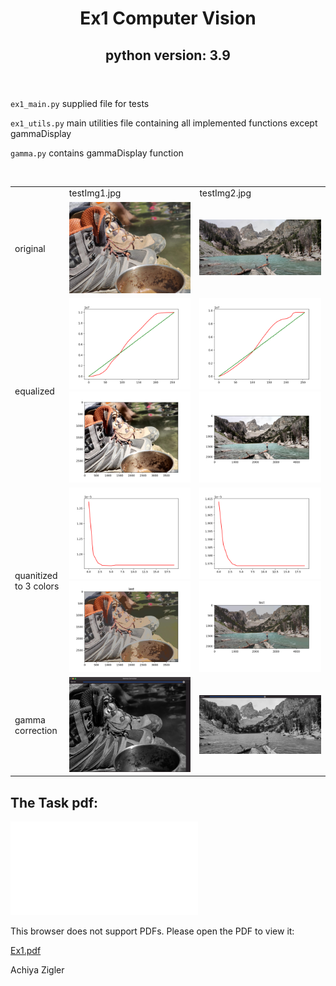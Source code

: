 <html lang='en'>
<header>
    <h1>
    Ex1 Computer Vision
    </h1>
    <h2>python version: 3.9 </h2>
</header>
<body>
<p>

`ex1_main.py` supplied file for tests <br>

`ex1_utils.py` main utilities file containing all implemented functions except gammaDisplay <br>

`gamma.py` contains gammaDisplay function

</p>
<br>

<table>
    <tr>
    <td>
    </td>
    <td>
    testImg1.jpg
    </td>
    <td>
    testImg2.jpg
    </td>
    </tr>
    <tb>
    <tr><td>original</td><td><img src="testImg1.jpg"></td><td><img src="testImg2.jpg"></td></tr>
    <tr><td>equalized</td><td><img src="histogram_equalized.png"><img src="equalization.png"/></td><td><img src="histogram_equalized2.png"><img src="equalization2.png"></td></tr>
    <tr><td>quanitized to 3 colors</td><td><img src="histogram_quanitized.png"><img src="quantization.png"/></td><td><img src="histogram_quanitized2.png"/><img src="quantization2.png"/></td></tr>
    <tr><td>gamma correction</td><td><img src="gamma.png"></td><td><img src="gamma2.png"></td></tr>
    </tb>
</table>
<h2>The Task pdf:</h2>
<object data="Ex1.pdf" type="application/pdf" width="700px" height="700px">
    <embed src="Ex1.pdf">
        <p>This browser does not support PDFs. Please open the PDF to view it: 
        </p>

[Ex1.pdf](Ex1.pdf)

</embed>
</object>
</body>
<footer>Achiya Zigler</footer>
</html>
